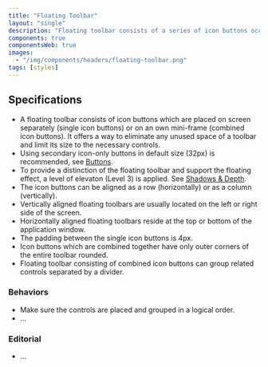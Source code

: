 ```yaml
---
title: "Floating Toolbar"
layout: "single"
description: "Floating toolbar consists of a series of icon buttons occupying a minimum of the workspace."
components: true
componentsWeb: true
images:
  - "/img/components/headers/floating-toolbar.png"
tags: [styles]
---
```


## Specifications

- A floating toolbar consists of icon buttons which are placed on screen separately (single icon buttons) or on an own mini-frame (combined icon buttons). It offers a way to eliminate any unused space of a toolbar and limit its size to the necessary controls.
- Using secondary icon-only buttons in default size (32px) is recommended, see [Buttons](/components/web/buttons/).
- To provide a distinction of the floating toolbar and support the floating effect, a level of elevaton (Level 3) is applied. See [Shadows & Depth](/foundations/shadows-and-depth/).
- The icon buttons can be aligned as a row (horizontally) or as a column (vertically).
- Vertically aligned floating toolbars are usually located on the left or right side of the screen.
- Horizontally aligned floating toolbars reside at the top or bottom of the application window.
- The padding between the single icon buttons is 4px.
- Icon buttons which are combined together have only outer corners of the entire toolbar rounded.
- Floating toolbar consisting of combined icon buttons can group related controls separated by a divider.

### Behaviors

- Make sure the controls are placed and grouped in a logical order.
- ...

### Editorial

- ...
